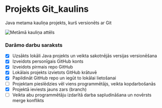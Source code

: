 # Projekts Git_kaulins
Java metama kauliņa projekts, kurš versionēts ar Git

![Metāmā kauliņa attēls](https://upload.wikimedia.org/wikipedia/commons/c/c4/2-Dice-Icon.svg)

### **Darāmo darbu saraksts**
- [x] Uzsākts lokāli Java projekts un veikta sakotnējās versijas versionēšana
- [x] Izveidots personīgais GitHub konts
- [x] Izveidots pirmais repo GitHub
- [x] Lokālais projekts izvietots GitHub krātuvē
- [x] Papildināt GitHub repo un iegūt to lokālai lietošanai
- [ ] Projektam pieslēdzies vēl viens programmētājs, veikta kopdarbošanās
- [x] Projektā ieviests jauns zars (branch)
- [ ] Veikta abu programmētāju izdarītā darba sapludināšana un novērsts merge konflikts
